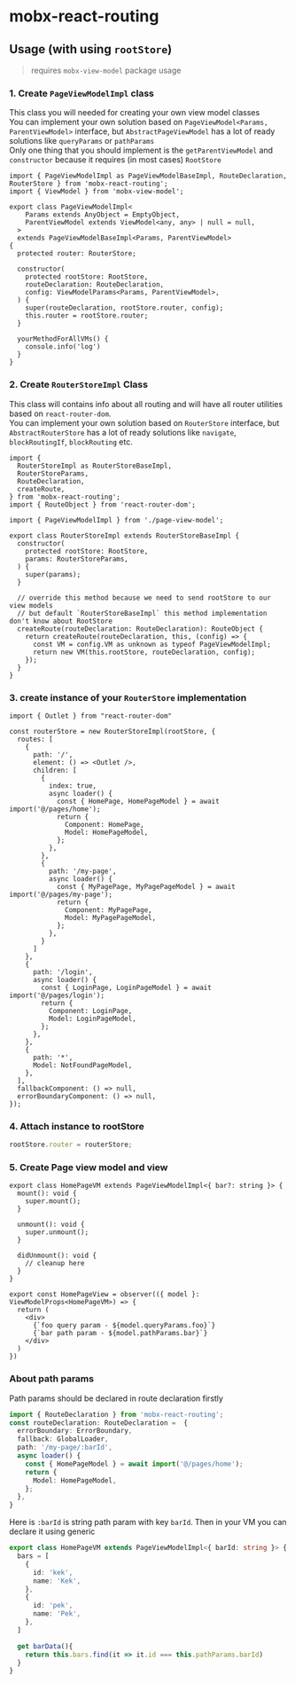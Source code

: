 # mobx-react-routing  

## Usage (with using `rootStore`)  

> requires `mobx-view-model` package usage  


### 1. Create `PageViewModelImpl` class  

This class you will needed for creating your own view model classes  
You can implement your own solution based on `PageViewModel<Params, ParentViewModel>` interface, but `AbstractPageViewModel` has a lot of ready solutions like `queryParams` or `pathParams`  
Only one thing that you should implement is the `getParentViewModel` and `constructor` because it requires (in most cases) `RootStore`  


```tsx  
import { PageViewModelImpl as PageViewModelBaseImpl, RouteDeclaration, RouterStore } from 'mobx-react-routing';
import { ViewModel } from 'mobx-view-model';

export class PageViewModelImpl<
    Params extends AnyObject = EmptyObject,
    ParentViewModel extends ViewModel<any, any> | null = null,
  >
  extends PageViewModelBaseImpl<Params, ParentViewModel>
{
  protected router: RouterStore;

  constructor(
    protected rootStore: RootStore,
    routeDeclaration: RouteDeclaration,
    config: ViewModelParams<Params, ParentViewModel>,  
  ) {
    super(routeDeclaration, rootStore.router, config);
    this.router = rootStore.router;
  }

  yourMethodForAllVMs() {
    console.info('log') 
  }
} 
```

### 2. Create `RouterStoreImpl` Class  

This class will contains info about all routing and will have all router utilities based on `react-router-dom`.  
You can implement your own solution based on `RouterStore` interface, but `AbstractRouterStore` has a lot of ready solutions like `navigate`, `blockRoutingIf`, `blockRouting` etc.  

```tsx  
import {
  RouterStoreImpl as RouterStoreBaseImpl,
  RouterStoreParams,
  RouteDeclaration,
  createRoute,
} from 'mobx-react-routing';
import { RouteObject } from 'react-router-dom';

import { PageViewModelImpl } from './page-view-model';

export class RouterStoreImpl extends RouterStoreBaseImpl {
  constructor(
    protected rootStore: RootStore,
    params: RouterStoreParams,
  ) {
    super(params);
  }

  // override this method because we need to send rootStore to our view models
  // but default `RouterStoreBaseImpl` this method implementation don't know about RootStore
  createRoute(routeDeclaration: RouteDeclaration): RouteObject {
    return createRoute(routeDeclaration, this, (config) => {
      const VM = config.VM as unknown as typeof PageViewModelImpl;
      return new VM(this.rootStore, routeDeclaration, config);
    });
  }
}
```  

### 3. create instance of your `RouterStore` implementation

```tsx
import { Outlet } from "react-router-dom"

const routerStore = new RouterStoreImpl(rootStore, {
  routes: [
    {
      path: '/',
      element: () => <Outlet />,
      children: [
        {
          index: true,
          async loader() {
            const { HomePage, HomePageModel } = await import('@/pages/home');
            return {
              Component: HomePage,
              Model: HomePageModel,
            };
          },
        },
        {
          path: '/my-page',
          async loader() {
            const { MyPagePage, MyPagePageModel } = await import('@/pages/my-page');
            return {
              Component: MyPagePage,
              Model: MyPagePageModel,
            };
          },
        }
      ]
    },
    {
      path: '/login',
      async loader() {
        const { LoginPage, LoginPageModel } = await import('@/pages/login');
        return {
          Component: LoginPage,
          Model: LoginPageModel,
        };
      },
    },
    {
      path: '*',
      Model: NotFoundPageModel,
    },
  ],
  fallbackComponent: () => null,
  errorBoundaryComponent: () => null,
});
```


### 4. Attach instance to rootStore   

```ts
rootStore.router = routerStore;
```

### 5. Create Page view model and view   

```tsx
export class HomePageVM extends PageViewModelImpl<{ bar?: string }> {
  mount(): void {
    super.mount();
  }

  unmount(): void {
    super.unmount();
  }

  didUnmount(): void {
    // cleanup here
  }
}

export const HomePageView = observer(({ model }: ViewModelProps<HomePageVM>) => {
  return (
    <div>
      {`foo query param - ${model.queryParams.foo}`}
      {`bar path param - ${model.pathParams.bar}`}
    </div>
  )
})
```


### About path params  

Path params should be declared in route declaration firstly   

```ts
import { RouteDeclaration } from 'mobx-react-routing';
const routeDeclaration: RouteDeclaration =  {
  errorBoundary: ErrorBoundary,
  fallback: GlobalLoader,
  path: '/my-page/:barId',
  async loader() {
    const { HomePageModel } = await import('@/pages/home');
    return {
      Model: HomePageModel,
    };
  },
}
```

Here is `:barId` is string path param with key `barId`. Then in your VM you can declare it using generic  

```ts
export class HomePageVM extends PageViewModelImpl<{ barId: string }> {
  bars = [
    {
      id: 'kek',
      name: 'Kek',
    },
    {
      id: 'pek',
      name: 'Pek',
    },
  ]

  get barData(){
    return this.bars.find(it => it.id === this.pathParams.barId)
  }
}
```